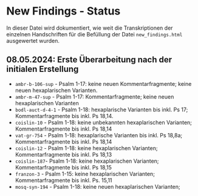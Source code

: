 # New Findings - Status

In dieser Datei wird dokumentiert, wie weit die Transkriptionen der einzelnen Handschriften für die Befüllung der Datei ```new_findings.html``` ausgewertet wurden.

## 08.05.2024: Erste Überarbeitung nach der initialen Erstellung

- ```ambr-b-106-sup``` - Psalm 1-17: keine neuen Kommentarfragmente; keine neuen hexaplarischen Varianten.
- ```ambr-m-47-sup``` - Psalm 1-17: Kommentarfragmente; keine neuen hexaplarischen Varianten
- ```bodl-auct-d-4-1``` - Psalm 1-18: hexaplarische Varianten bis inkl. Ps 17; Kommentarfragmente bis inkl. Ps 18,14.
- ```coislin-10``` - Psalm 1-18: keine unbekannten hexaplarischen Varianten; Kommentarfragmente bis inkl. Ps 18,14
- ```vat-gr-754``` - Psalm 1-18: hexaplarische Varianten bis inkl. Ps 18,8a; Kommentarfragmente bis inkl. Ps 18,14
- ```coislin-12``` - Psalm 1-18: keine hexaplarischen Varianten; Kommentarfragmente bis inkl. Ps 18,13
- ```coislin-187```- Psalm 1-18: keine hexaplarischen Varianten; Kommentarfragmente bis inkl. Ps 18,15
- ```franzon-3``` - Psalm 1-15: keine hexaplarischen Varianten; Kommentarfragmente bis inkl. Ps. 15,11
- ```mosq-syn-194``` - Psalm 1-18: keine neuen hexaplarischen Varianten;  